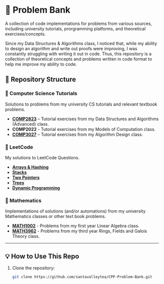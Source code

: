 # 📌 Problem Bank

A collection of code implementations for problems from various sources, including university tutorials, prorgramming platforms, and theoretical exercises/concepts.

Since my Data Structures & Algorithms class, I noticed that, while my ability to design an algorithm and write out proofs were improving, I was constantly struggling with writing it out in code. Thus, this repository is a collection of theoretical concepts and problems written in code format to help me improve my ability to code. 

## 📂 Repository Structure

### 🔹 Computer Science Tutorials
Solutions to problems from my university CS tutorials and relevant textbook problems.

- **[COMP2823](https://github.com/santavalleytea/Problem-Bank/tree/main/CS%20Tutorials/COMP2823)** – Tutorial exercises from my Data Structures and Algorithms (Advanced) class.
- **COMP2022** - Tutorial exercises from my Models of Computation class.
- **[COMP3027](https://github.com/santavalleytea/Problem-Bank/tree/main/CS%20Tutorials/COMP3027)** – Tutorial exercises from my Algorithm Design class.

### 🔹 LeetCode
My solutions to LeetCode Questions.

- **[Arrays & Hashing](https://github.com/santavalleytea/Problem-Bank/tree/main/LeetCode/Arrays%20%26%20Hashing)**
- **[Stacks](https://github.com/santavalleytea/Problem-Bank/tree/main/LeetCode/Stacks)**
- **[Two Pointers](https://github.com/santavalleytea/Problem-Bank/tree/main/LeetCode/Two%20Pointers)**
- **[Trees](https://github.com/santavalleytea/Problem-Bank/tree/main/LeetCode/Trees)**
- **[Dynamic Programming](https://github.com/santavalleytea/Problem-Bank/tree/main/LeetCode/Dynamic%20Programming)**

### 🔹 Mathematics
Implementations of solutions (and/or automations) from my university Mathematics classes or other text book problems.

- **[MATH1002](https://github.com/santavalleytea/Problem-Bank/tree/main/Mathematics/MATH1002)** - Problems from my first year Linear Algebra class.
- **[MATH3962](https://github.com/santavalleytea/Problem-Bank/tree/main/Mathematics/MATH3962)** - Problems from my third year Rings, Fields and Galois Theory class.

---

## 💡 How to Use This Repo

1. Clone the repository:
   ```bash
   git clone https://github.com/santavalleytea/CPP-Problem-Bank.git
